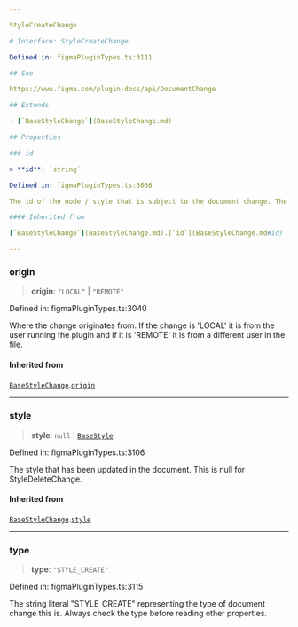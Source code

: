 ```yaml
---

StyleCreateChange

# Interface: StyleCreateChange

Defined in: figmaPluginTypes.ts:3111

## See

https://www.figma.com/plugin-docs/api/DocumentChange

## Extends

- [`BaseStyleChange`](BaseStyleChange.md)

## Properties

### id

> **id**: `string`

Defined in: figmaPluginTypes.ts:3036

The id of the node / style that is subject to the document change. The same that is on `node.id` or `style.id`

#### Inherited from

[`BaseStyleChange`](BaseStyleChange.md).[`id`](BaseStyleChange.md#id)

---
```


### origin

> **origin**: `"LOCAL"` \| `"REMOTE"`

Defined in: figmaPluginTypes.ts:3040

Where the change originates from. If the change is 'LOCAL' it is from the user running the plugin and if it is 'REMOTE' it is from a different user in the file.

#### Inherited from

[`BaseStyleChange`](BaseStyleChange.md).[`origin`](BaseStyleChange.md#origin)

---

### style

> **style**: `null` \| [`BaseStyle`](../type-aliases/BaseStyle.md)

Defined in: figmaPluginTypes.ts:3106

The style that has been updated in the document. This is null for StyleDeleteChange.

#### Inherited from

[`BaseStyleChange`](BaseStyleChange.md).[`style`](BaseStyleChange.md#style)

---

### type

> **type**: `"STYLE_CREATE"`

Defined in: figmaPluginTypes.ts:3115

The string literal "STYLE_CREATE" representing the type of document change this is. Always check the type before reading other properties.
